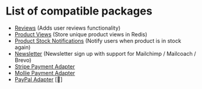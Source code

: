 # List of compatible packages

- [Reviews](https://github.com/dystcz/lunar-api-reviews) (Adds user reviews functionality)
- [Product Views](https://github.com/dystcz/lunar-api-product-views)
 (Store unique product views in Redis)
- [Product Stock Notifications](https://github.com/dystcz/lunar-api-product-notifications)
 (Notify users when product is in stock again)
- [Newsletter](https://github.com/dystcz/lunar-api-newsletter)
 (Newsletter sign up with support for Mailchimp / Mailcoach / Brevo)
- [Stripe Payment Adapter](https://github.com/dystcz/lunar-api-stripe-adapter)
- [Mollie Payment Adapter](https://github.com/pixelpillow/lunar-api-mollie-adapter)
- [PayPal Adapter](https://github.com/dystcz/lunar-api-paypal-adapter) [🚧]
